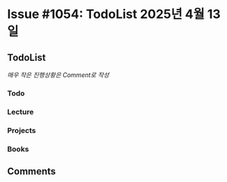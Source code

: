 # Issue #1054: TodoList 2025년 4월 13일

## TodoList

*매우 작은 진행상황은 Comment로 작성*

### Todo  

### Lecture

### Projects

### Books


## Comments

